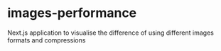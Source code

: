 # images-performance

Next.js application to visualise the difference of using different images formats and compressions
